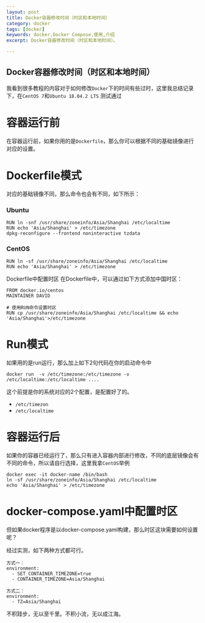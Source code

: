 ```yaml
---
layout: post
title: Docker容器修改时间（时区和本地时间）
category: docker
tags: [docker]
keywords: docker,Docker Compose,使用,介绍
excerpt: Docker容器修改时间（时区和本地时间）。

---
```


## Docker容器修改时间（时区和本地时间）



我看到很多教程的内容对于如何修改`Docker`下的时间有些过时，这里我总结记录下，在`CentOS 7`和`Ubuntu 18.04.2 LTS` 测试通过

# 容器运行前

在容器运行前，如果你用的是`Dockerfile`，那么你可以根据不同的基础镜像进行对应的设置。

# Dockerfile模式

对应的基础镜像不同，那么命令也会有不同，如下所示：

### Ubuntu

```shell
RUN ln -snf /usr/share/zoneinfo/Asia/Shanghai /etc/localtime
RUN echo 'Asia/Shanghai' > /etc/timezone
dpkg-reconfigure --frontend noninteractive tzdata
```

### CentOS

```shell
RUN ln -sf /usr/share/zoneinfo/Asia/Shanghai /etc/localtime
RUN echo 'Asia/Shanghai' > /etc/timezone
```

Dockerfile中配置时区
在Dockerfile中，可以通过如下方式添加中国时区：
```shell
FROM docker.io/centos
MAINTAINER DAVID

# 使用RUN命令设置时区
RUN cp /usr/share/zoneinfo/Asia/Shanghai /etc/localtime && echo 'Asia/Shanghai'>/etc/timezone
```


# Run模式

如果用的是run运行，那么加上如下2句代码在你的启动命令中

```shell
docker run  -v /etc/timezone:/etc/timezone -v /etc/localtime:/etc/localtime ....
```

这个前提是你的系统对应的2个配置，是配置好了的。

- `/etc/timezon`
- `/etc/localtime`

# 容器运行后

如果你的容器已经运行了，那么只有进入容器内部进行修改，不同的底层镜像会有不同的命令，所以请自行选择，这里我拿`CentOS`举例

```shell
docker exec -it docker-name /bin/bash
ln -sf /usr/share/zoneinfo/Asia/Shanghai /etc/localtime
echo 'Asia/Shanghai' > /etc/timezone
```

# docker-compose.yaml中配置时区
但如果docker程序是以docker-compose.yaml构建，那么时区这块需要如何设置呢？

经过实测，如下两种方式都可行。
```shell
方式一：
environment:
  - SET_CONTAINER_TIMEZONE=true
  - CONTAINER_TIMEZONE=Asia/Shanghai
	  
方式二：
environment:
  - TZ=Asia/Shanghai
```

不积跬步，无以至千里。不积小流，无以成江海。